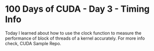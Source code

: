 # 100 Days of CUDA - Day 3 - Timing Info
Today I learned about how to use the clock function to measure the performance of block of threads of a kernel accurately. 
For more info check, CUDA Sample Repo.

